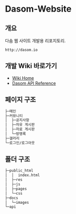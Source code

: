 # Dasom-Website

## 개요
다솜 웹 사이트 개발용 리포지토리.
```url
http://dasom.io
```

## 개발 Wiki 바로가기
* [Wiki Home](https://github.com/KHU-Dasom/Dasom-Website/wiki)
* [Dasom API Reference](https://github.com/KHU-Dasom/Dasom-Website/wiki/REST-API)

## 페이지 구조
```sh
├─메인
├─커뮤니티
│  ├─공지사항
│  ├─자유 게시판
│  ├─자료 게시판
│  └─방명록
├─갤러리
└─로그인/로그아웃
```

## 폴더 구조
```sh
├─public_html
│  │  index.html
│  ├─res
│  ├─js
│  ├─pages
│  └─css
├─docs
│  └─images
└─api
```